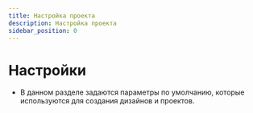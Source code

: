 ```yaml
---
title: Настройка проекта
description: Настройка проекта
sidebar_position: 0
---
```


# Настройки
* В данном разделе задаются параметры по умолчанию, которые используются для создания дизайнов и проектов.